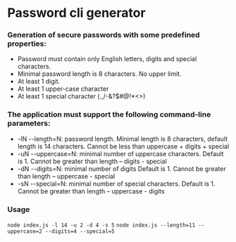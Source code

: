 # Password cli generator

### Generation of secure passwords with some predefined properties:
* Password must contain only English letters, digits and special characters.
* Minimal password length is 8 characters. No upper limit.
* At least 1 digit.
* At least 1 upper-case character
* At least 1 special character (.,/-&?$#@!*<>)

### The application must support the following command-line parameters:
* -lN --length=N: password length. Minimal length is 8 characters, default
length is 14 characters. Cannot be less than uppercase + digits + special
* -uN --uppercase=N: minimal number of uppercase characters. Default is 1.
Cannot be greater than length – digits - special
* -dN --digits=N: minimal number of digits Default is 1. Cannot be greater than
length – uppercase - special
* -sN --special=N: minimal number of special characters. Default is 1. Cannot be
greater than length – uppercase - digits

### Usage
`node index.js -l 14 -u 2 -d 4 -s 5`
`node index.js --length=11 --uppercase=2 --digits=4 --special=5`
